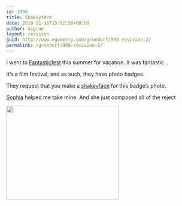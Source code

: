 ```yaml
---
id: 1006
title: Shakeyface
date: 2010-11-16T15:02:50+00:00
author: mcgrue
layout: revision
guid: http://www.egometry.com/gruedorf/999-revision-2/
permalink: /gruedorf/999-revision-2/
---
```

I went to <a href=http://www.fantasticfest.com/>Fantasticfest</a> this summer for vacation. It was fantastic.

It&#8217;s a film festival, and as such, they have photo badges.

They request that you make a <a href=http://www.fantasticfest.com/blog/2010/09/zack-carlson-demonstrates-the-art-of-shakey-face/>shakeyface</a> for this badge&#8217;s photo.

<a href=http://sophia-foster-dimino.com/>Sophia</a> helped me take mine. And she just composed all of the reject 

[<img src="http://www.egometry.com/i/2010/11/whataguy.gif" alt="" title="whataguy" width="300" height="250" class="aligncenter size-full wp-image-1005" />](http://www.egometry.com/i/2010/11/whataguy.gif)